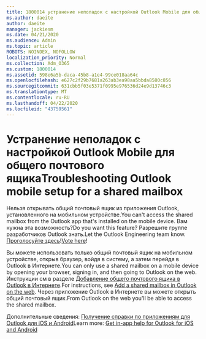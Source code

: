 ```yaml
---
title: 1800014 устранение неполадок с настройкой Outlook Mobile для общего почтового ящика
ms.author: daeite
author: daeite
manager: jackiesm
ms.date: 04/21/2020
ms.audience: Admin
ms.topic: article
ROBOTS: NOINDEX, NOFOLLOW
localization_priority: Normal
ms.collection: Adm_O365
ms.custom: 1800014
ms.assetid: 598e6a5b-daca-45b8-a1e4-99ce018aa64c
ms.openlocfilehash: e627c2f29b7681a263ab3ea98aa5bbda8580c856
ms.sourcegitcommit: 631cbb5f03e5371f0995e976536d24e9d13746c3
ms.translationtype: MT
ms.contentlocale: ru-RU
ms.lasthandoff: 04/22/2020
ms.locfileid: "43759561"
---
```

# <a name="troubleshooting-outlook-mobile-setup-for-a-shared-mailbox"></a><span data-ttu-id="c76dc-102">Устранение неполадок с настройкой Outlook Mobile для общего почтового ящика</span><span class="sxs-lookup"><span data-stu-id="c76dc-102">Troubleshooting Outlook mobile setup for a shared mailbox</span></span>

<span data-ttu-id="c76dc-103">Нельзя открывать общий почтовый ящик из приложения Outlook, установленного на мобильном устройстве.</span><span class="sxs-lookup"><span data-stu-id="c76dc-103">You can't access the shared mailbox from the Outlook app that's installed on the mobile device.</span></span> <span data-ttu-id="c76dc-104">Вам нужна эта возможность?</span><span class="sxs-lookup"><span data-stu-id="c76dc-104">Do you want this feature?</span></span> <span data-ttu-id="c76dc-105">Разрешите группе разработчиков Outlook знать.</span><span class="sxs-lookup"><span data-stu-id="c76dc-105">Let the Outlook Engineering team know.</span></span> <span data-ttu-id="c76dc-106">[Проголосуйте здесь](https://go.microsoft.com/fwlink/?linked=862116)!</span><span class="sxs-lookup"><span data-stu-id="c76dc-106">[Vote here](https://go.microsoft.com/fwlink/?linked=862116)!</span></span>
  
<span data-ttu-id="c76dc-107">Вы можете использовать только общий почтовый ящик на мобильном устройстве, открыв браузер, войдя в систему, а затем перейдя в Outlook в Интернете.</span><span class="sxs-lookup"><span data-stu-id="c76dc-107">You can only use a shared mailbox on a mobile device by opening your browser, signing in, and then going to Outlook on the web.</span></span> <span data-ttu-id="c76dc-108">Инструкции см в разделе [Добавление общего почтового ящика в Outlook в Интернете](https://support.office.com/article/add-a-shared-mailbox-to-outlook-on-the-web-98b5a90d-4e38-415d-a030-f09a4cd28207).</span><span class="sxs-lookup"><span data-stu-id="c76dc-108">For instructions, see [Add a shared mailbox in Outlook on the web](https://support.office.com/article/add-a-shared-mailbox-to-outlook-on-the-web-98b5a90d-4e38-415d-a030-f09a4cd28207).</span></span> <span data-ttu-id="c76dc-109">Через приложение Outlook в Интернете вы можете открыть общий почтовый ящик.</span><span class="sxs-lookup"><span data-stu-id="c76dc-109">From Outlook on the web you'll be able to access the shared mailbox.</span></span>
  
<span data-ttu-id="c76dc-110">Дополнительные сведения: [Получение справки по приложениям для Outlook для iOS и Android](https://support.office.com/article/Get-in-app-help-for-Outlook-for-iOS-and-Android-218a22d1-9fa5-4889-b689-de1c63493243)</span><span class="sxs-lookup"><span data-stu-id="c76dc-110">Learn more: [Get in-app help for Outlook for iOS and Android](https://support.office.com/article/Get-in-app-help-for-Outlook-for-iOS-and-Android-218a22d1-9fa5-4889-b689-de1c63493243)</span></span>
  

